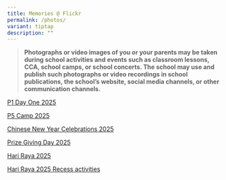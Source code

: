 ```yaml
---
title: Memories @ Flickr
permalink: /photos/
variant: tiptap
description: ""
---
```

<blockquote>
<p><strong>Photographs or video images of you or your parents may be taken during school activities and events such as classroom lessons, CCA, school camps, or school concerts. The school may use and publish such photographs or video recordings in school publications, the school’s website, social media channels, or other communication channels.</strong>
</p>
</blockquote>
<p><a href="https://flic.kr/s/aHBqjBXa26" rel="noopener nofollow" target="_blank">P1 Day One 2025</a>
</p>
<p><a href="https://flic.kr/s/aHBqjBYZbN" rel="noopener nofollow" target="_blank">P5 Camp 2025</a>
</p>
<p><a href="https://flic.kr/s/aHBqjC23CA" rel="noopener nofollow" target="_blank">Chinese New Year Celebrations 2025</a>
</p>
<p><a href="https://flic.kr/s/aHBqjC7v1m" rel="noopener nofollow" target="_blank">Prize Giving Day 2025</a>
</p>
<p><a href="https://flic.kr/s/aHBqjC93Av" rel="noopener nofollow" target="_blank">Hari Raya 2025</a>
</p>
<p><a href="https://flic.kr/s/aHBqjC8WqG" rel="noopener nofollow" target="_blank">Hari Raya 2025 Recess activities</a>
</p>